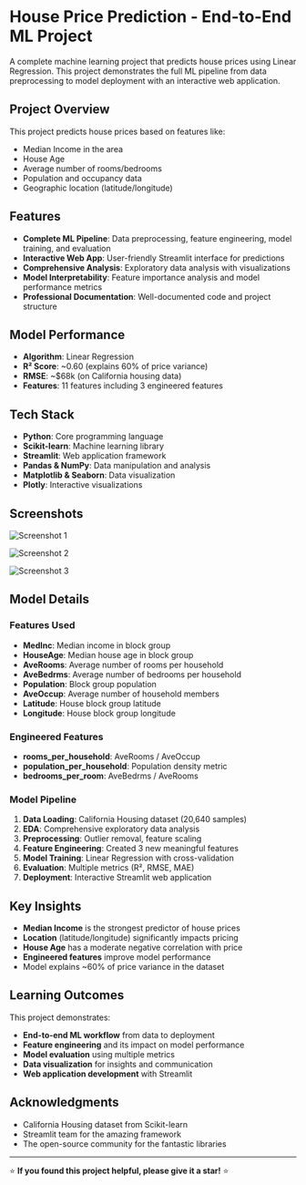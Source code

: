 # House Price Prediction - End-to-End ML Project

A complete machine learning project that predicts house prices using Linear Regression. This project demonstrates the full ML pipeline from data preprocessing to model deployment with an interactive web application.

## Project Overview

This project predicts house prices based on features like:
- Median Income in the area
- House Age
- Average number of rooms/bedrooms
- Population and occupancy data
- Geographic location (latitude/longitude)


## Features

- **Complete ML Pipeline**: Data preprocessing, feature engineering, model training, and evaluation
- **Interactive Web App**: User-friendly Streamlit interface for predictions
- **Comprehensive Analysis**: Exploratory data analysis with visualizations
- **Model Interpretability**: Feature importance analysis and model performance metrics
- **Professional Documentation**: Well-documented code and project structure

## Model Performance

- **Algorithm**: Linear Regression
- **R² Score**: ~0.60 (explains 60% of price variance)
- **RMSE**: ~$68k (on California housing data)
- **Features**: 11 features including 3 engineered features

## Tech Stack

- **Python**: Core programming language
- **Scikit-learn**: Machine learning library
- **Streamlit**: Web application framework
- **Pandas & NumPy**: Data manipulation and analysis
- **Matplotlib & Seaborn**: Data visualization
- **Plotly**: Interactive visualizations

##  Screenshots

![Screenshot 1](screenshots:/1.png)

![Screenshot 2](screenshots:/2.png)

![Screenshot 3](screenshots:/3.png)


## Model Details

### Features Used
- **MedInc**: Median income in block group
- **HouseAge**: Median house age in block group
- **AveRooms**: Average number of rooms per household
- **AveBedrms**: Average number of bedrooms per household
- **Population**: Block group population
- **AveOccup**: Average number of household members
- **Latitude**: House block group latitude
- **Longitude**: House block group longitude

### Engineered Features
- **rooms_per_household**: AveRooms / AveOccup
- **population_per_household**: Population density metric
- **bedrooms_per_room**: AveBedrms / AveRooms

### Model Pipeline
1. **Data Loading**: California Housing dataset (20,640 samples)
2. **EDA**: Comprehensive exploratory data analysis
3. **Preprocessing**: Outlier removal, feature scaling
4. **Feature Engineering**: Created 3 new meaningful features
5. **Model Training**: Linear Regression with cross-validation
6. **Evaluation**: Multiple metrics (R², RMSE, MAE)
7. **Deployment**: Interactive Streamlit web application

## Key Insights

- **Median Income** is the strongest predictor of house prices
- **Location** (latitude/longitude) significantly impacts pricing
- **House Age** has a moderate negative correlation with price
- **Engineered features** improve model performance
- Model explains ~60% of price variance in the dataset


## Learning Outcomes

This project demonstrates:
- **End-to-end ML workflow** from data to deployment
- **Feature engineering** and its impact on model performance
- **Model evaluation** using multiple metrics
- **Data visualization** for insights and communication
- **Web application development** with Streamlit


## Acknowledgments

- California Housing dataset from Scikit-learn
- Streamlit team for the amazing framework
- The open-source community for the fantastic libraries

---

⭐ **If you found this project helpful, please give it a star!** ⭐
